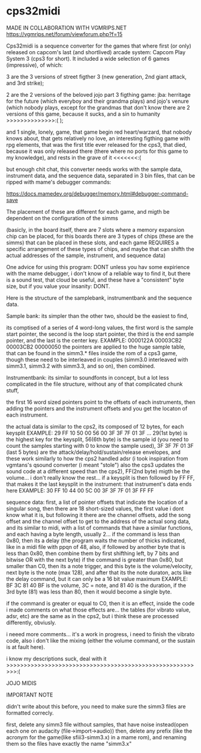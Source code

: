 # cps32midi
MADE IN COLLABORATION WITH VGMRIPS.NET https://vgmrips.net/forum/viewforum.php?f=15

Cps32midi is a sequence converter for the games that where first (or only) released on capcom's last (and shortlived) arcade system:
Capcom Play System 3 (cps3 for short).
It included a wide selection of 6 games (impressive), of which:

3 are the 3 versions of street figther 3 (new generation, 2nd giant attack, and 3rd strike);

2 are the 2 versions of the beloved jojo part 3 figthing game: 
         jba: herritage for the future (which everyboy and their grandma plays)
         and jojo's venure (which nobody plays, except for the grandmas that don't know there are 2 versions of this game, because it sucks, 
         and a sin to humanity >>>>>>>>>>>>>>:(    );

and 1 single, lonely, game, that game begin red heart/warzard, that nobody knows about, that gets relatively no love, 
an interesting figthing game with rpg elements, 
that was the first title ever released for the cps3, that died, 
because it was only released there (there where no ports for this game to my knowledge), 
and rests in the grave of it <<<<<<<:(

but enough chit chat, this converter needs works with the sample data, instrument data, and the sequence data, separated in 3 bin files, that can be ripped with mame's debugger commands:

https://docs.mamedev.org/debugger/memory.html#debugger-command-save

The placement of these are different for each game, and migth be dependent on the configuration of the simms 

(basicly, in the board itself, there are 7 slots where a memory expansion chip can be placed, for this boards there are 3 types of chips (these are the simms) that can be placed in these slots, and each game REQUIRES a specific arrangement of these types of chips, and maybe that can shifth the actual addresses of the sample, instrument, and sequence data)

One advice for using this program: DONT
unless you hav some expirience with the mame debugger, i don't know of a reliable way to find it, but there is a sound test, that cloud be useful, and these have a "consistent" byte size, but if you value your insanity: DONT.

Here is the structure of the samplebank, instrumentbank and the sequence data.

Sample bank:
its simpler than the other two, should be the easiest to find, 

its comptised of a series of 4 word-long values,
the first word is the sample start pointer, the second is the loop start pointer, the third is the end sample pointer, and the last is the center key.
EXAMPLE: 0000122A 00003CB2 00003CB2 00000050
the pointers are applied to the huge sample table, that can be found in the simm3.* files inside the rom of a cps3 game, though these need to be interleaved in couples (simm3.0 interleaved with simm3.1, simm3.2 with simm3.3, and so on), then combined.

Instrumentbank:
its similar to soundfonts in concept, but a lot less complicated in the file structure, without any of that complicated chunk stuff,

the first 16 word sized pointers point to the offsets of each instruments, then adding the pointers and the instrument offsets and you get the locaton of each instrument.

the actual data is similar to the cps2, its composed of 12 bytes, for each keysplit
EXAMPLE: 29 FF 10 50 00 56 00 3F 3F 7F 01 3F ...
29(1st byte) is the highest key for the keysplit, 56(6th byte) is the sample id 
(you need to count the samples starting with 0 to know the sample used), 3F 3F 7F 01 3F (last 5 bytes) are the attack/delay/hold/sustain/release envelopes, and these work similarly to how the cps2 handled adsr (i took inspiration from vgmtans's qsound converter (i meant "stole") 
also the cps3 updates the sound code at a different speed than the cps2), FF(2nd byte) migth be the volume... i don't really know the rest...
if a keysplit is then followed by FF FF, that makes it the last keysplit in the instrument: that instrument's data ends here
EXAMPLE: 30 FF 10 44 00 5C 00 3F 3F 7F 01 3F FF FF

sequence data:
first, a list of pointer offsets that indicate the location of a singular song, then there are 18 short-sized values, 
the first value i dont know what it is, but following it there are the channel offsets, add the song offset and the channel offset to get to the address of the actual song data, 
and its similar to midi, with a list of commands that have a similar functions, and each having a byte length, usually 2...
if the command is less than 0x80, then its a delay 
(the program waits the number of thicks indicated, like in a midi file with ppqn of 48, also, if followed by another byte that is less than 0x80, then combine them by first shifthing left, by 7 bits and bitwise OR with the next byte)
if the command is greater than 0x80, but smaller than C0, then its a note trigger, and this byte is the volume/velocity, next byte is the note (max 128), 
and after that its the note duraton, acts like the delay command, but it can only be a 16 bit value maximum
EXAMPLE: BF 3C 81 40
BF is the volume, 3C = note, and 81 40 is the duration, if the 3rd byte (81) was less than 80,  then it would become a single byte.

if the command is greater or equal to C0, then it is an effect, inside the code i made comments on what those effects are...
the tables (for vibrato value, adsr, etc) are the same as in the cps2, but i think these are processed differently, obviusly.


i neeed more comments...
it's a work in progress, i need to finish the vibrato code, also i don't like the mixing (either the volume command, or the sustain is at fault here).

i know my descriptions suck, 
deal  with it >>>>>>>>>>>>>>>>>>>>>>>>>>>>>>>>>>>>>>>>>>>>>>>>>>>>>>>>>:(

JOJO MIDIS















IMPORTANT NOTE

didn't write about this before, you need to make sure the simm3 files are formatted correcly.

first, delete any simm3 file without samples, that have noise instead(open each one on audacity (file->import->audio))
then, delete any prefix (like the acronym for the game(like sfiii3-simm3.x) in a mame rom), and renaming them so the files have exactly the  name "simm3.x"
